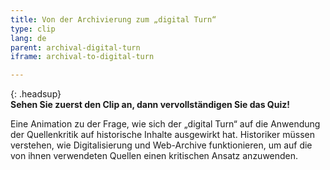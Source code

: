 ```yaml
---
title: Von der Archivierung zum „digital Turn“
type: clip
lang: de
parent: archival-digital-turn
iframe: archival-to-digital-turn

---
```


{: .headsup}                            
**Sehen Sie zuerst den Clip an, dann vervollständigen Sie das Quiz!**

Eine Animation zu der Frage, wie sich der „digital Turn“ auf die Anwendung der Quellenkritik auf historische Inhalte ausgewirkt hat. Historiker müssen verstehen, wie Digitalisierung und Web-Archive funktionieren, um auf die von ihnen verwendeten Quellen einen kritischen Ansatz anzuwenden.

<!-- more -->

